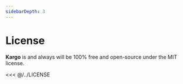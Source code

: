 ```yaml
---
sidebarDepth: 3
---
```


# License

**Kargo** is and always will be 100% free and open-source under the MIT license.

<<< @/../LICENSE
